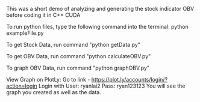 This was a short demo of analyzing and generating the stock indicator OBV before coding it in C++ CUDA


To run python files, type the following command into the terminal: python exampleFile.py

To get Stock Data, run command "python getData.py"

To get OBV Data, run command "python calculateOBV.py"

To graph OBV Data, run command "python graphOBV.py"

View Graph on PlotLy: Go to link - https://plot.ly/accounts/login/?action=login Login with User: ryanlai2 Pass: ryan123123 You will see the graph you created as well as the data.


